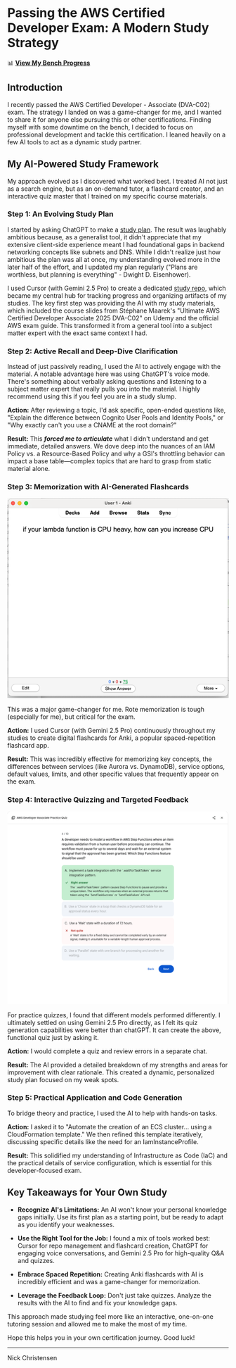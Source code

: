 # Passing the AWS Certified Developer Exam: A Modern Study Strategy

📊 **[View My Bench Progress](./AWS%20Certified%20Developer%20Associate/Nick-s-Bench-Progress.md)**

## Introduction


I recently passed the AWS Certified Developer - Associate (DVA-C02) exam. The strategy I landed on was a game-changer for me, and I wanted to share it for anyone else pursuing this or other certifications.
Finding myself with some downtime on the bench, I decided to focus on professional development and tackle this certification. I leaned heavily on a few AI tools to act as a dynamic study partner.


## My AI-Powered Study Framework

My approach evolved as I discovered what worked best. I treated AI not just as a search engine, but as an on-demand tutor, a flashcard creator, and an interactive quiz master that I trained on my specific course materials.

### Step 1: An Evolving Study Plan

I started by asking ChatGPT to make a [study plan](./AWS%20Certified%20Developer%20Associate/Nick-s-Bench-Progress.md). The result was laughably ambitious because, as a generalist tool, it didn't appreciate that my extensive client-side experience meant I had foundational gaps in backend networking concepts like subnets and DNS. While I didn't realize just how ambitious the plan was all at once, my understanding evolved more in the later half of the effort, and I updated my plan regularly ("Plans are worthless, but planning is everything" - Dwight D. Eisenhower). 

I used Cursor (with Gemini 2.5 Pro) to create a dedicated [study repo](https://github.com/chrishonson/Nick-s-Bench-Progress), which became my central hub for tracking progress and organizing artifacts of my studies. The key first step was providing the AI with my study materials, which included the course slides from Stéphane Maarek's "Ultimate AWS Certified Developer Associate 2025 DVA-C02" on Udemy and the official AWS exam guide. This transformed it from a general tool into a subject matter expert with the exact same context I had.

### Step 2: Active Recall and Deep-Dive Clarification

Instead of just passively reading, I used the AI to actively engage with the material. A notable advantage here was using ChatGPT's voice mode. There's something about verbally asking questions and listening to a subject matter expert that really pulls you into the material. I highly recommend using this if you feel you are in a study slump.

**Action:** After reviewing a topic, I'd ask specific, open-ended questions like, "Explain the difference between Cognito User Pools and Identity Pools," or "Why exactly can't you use a CNAME at the root domain?"

**Result:** This ***forced me to articulate*** what I didn't understand and get immediate, detailed answers. We dove deep into the nuances of an IAM Policy vs. a Resource-Based Policy and why a GSI's throttling behavior can impact a base table—complex topics that are hard to grasp from static material alone.

### Step 3: Memorization with AI-Generated Flashcards
![Anki](./AWS-Certified-AI-Practitioner/assets/screenshot-2025-06-27-10.29.31am.png)

This was a major game-changer for me. Rote memorization is tough (especially for me), but critical for the exam.

**Action:** I used Cursor (with Gemini 2.5 Pro) continuously throughout my studies to create digital flashcards for Anki, a popular spaced-repetition flashcard app.

**Result:** This was incredibly effective for memorizing key concepts, the differences between services (like Aurora vs. DynamoDB), service options, default values, limits, and other specific values that frequently appear on the exam.

### Step 4: Interactive Quizzing and Targeted Feedback
![Quiz](./AWS-Certified-AI-Practitioner/assets/screenshot-2025-06-27-10.46.35am.png)

For practice quizzes, I found that different models performed differently. I ultimately settled on using Gemini 2.5 Pro directly, as I felt its quiz generation capabilities were better than chatGPT. It can create the above, functional quiz just by asking it.

**Action:** I would complete a quiz and review errors in a separate chat.

**Result:** The AI provided a detailed breakdown of my strengths and areas for improvement with clear rationale. This created a dynamic, personalized study plan focused on my weak spots.

### Step 5: Practical Application and Code Generation

To bridge theory and practice, I used the AI to help with hands-on tasks.

**Action:** I asked it to "Automate the creation of an ECS cluster... using a CloudFormation template." We then refined this template iteratively, discussing specific details like the need for an IamInstanceProfile.

**Result:** This solidified my understanding of Infrastructure as Code (IaC) and the practical details of service configuration, which is essential for this developer-focused exam.

## Key Takeaways for Your Own Study

- **Recognize AI's Limitations:** An AI won't know your personal knowledge gaps initially. Use its first plan as a starting point, but be ready to adapt as you identify your weaknesses.

- **Use the Right Tool for the Job:** I found a mix of tools worked best: Cursor for repo management and flashcard creation, ChatGPT for engaging voice conversations, and Gemini 2.5 Pro for high-quality Q&A and quizzes.

- **Embrace Spaced Repetition:** Creating Anki flashcards with AI is incredibly efficient and was a game-changer for memorization.

- **Leverage the Feedback Loop:** Don't just take quizzes. Analyze the results with the AI to find and fix your knowledge gaps.

This approach made studying feel more like an interactive, one-on-one tutoring session and allowed me to make the most of my time.

Hope this helps you in your own certification journey. Good luck!

---



Nick Christensen